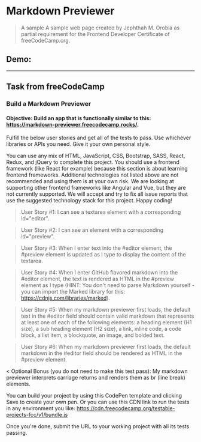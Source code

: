 # Markdown Previewer

> A sample A sample web page created by Jephthah M. Orobia as partial requirement for the Frontend Developer Certificate of freeCodeCamp.org.

## Demo:

---

## Task from freeCodeCamp

### Build a Markdown Previewer

#### Objective: Build an app that is functionally similar to this: https://markdown-previewer.freecodecamp.rocks/.

Fulfill the below user stories and get all of the tests to pass. Use whichever libraries or APIs you need. Give it your own personal style.

You can use any mix of HTML, JavaScript, CSS, Bootstrap, SASS, React, Redux, and jQuery to complete this project. You should use a frontend framework (like React for example) because this section is about learning frontend frameworks. Additional technologies not listed above are not recommended and using them is at your own risk. We are looking at supporting other frontend frameworks like Angular and Vue, but they are not currently supported. We will accept and try to fix all issue reports that use the suggested technology stack for this project. Happy coding!

> User Story #1: I can see a textarea element with a corresponding id="editor".

> User Story #2: I can see an element with a corresponding id="preview".

> User Story #3: When I enter text into the #editor element, the #preview element is updated as I type to display the content of the textarea.

> User Story #4: When I enter GitHub flavored markdown into the #editor element, the text is rendered as HTML in the #preview element as I type (HINT: You don't need to parse Markdown yourself - you can import the Marked library for this: https://cdnjs.com/libraries/marked).

> User Story #5: When my markdown previewer first loads, the default text in the #editor field should contain valid markdown that represents at least one of each of the following elements: a heading element (H1 size), a sub heading element (H2 size), a link, inline code, a code block, a list item, a blockquote, an image, and bolded text.

> User Story #6: When my markdown previewer first loads, the default markdown in the #editor field should be rendered as HTML in the #preview element.

< Optional Bonus (you do not need to make this test pass): My markdown previewer interprets carriage returns and renders them as br (line break) elements.

You can build your project by using this CodePen template and clicking Save to create your own pen. Or you can use this CDN link to run the tests in any environment you like: https://cdn.freecodecamp.org/testable-projects-fcc/v1/bundle.js

Once you're done, submit the URL to your working project with all its tests passing.
